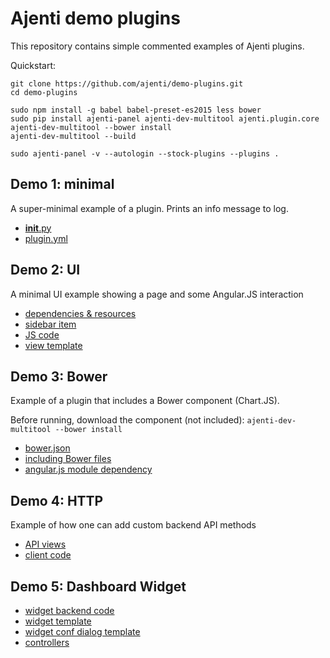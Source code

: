 Ajenti demo plugins
===================

This repository contains simple commented examples of Ajenti plugins.

Quickstart:

```
git clone https://github.com/ajenti/demo-plugins.git
cd demo-plugins

sudo npm install -g babel babel-preset-es2015 less bower
sudo pip install ajenti-panel ajenti-dev-multitool ajenti.plugin.core
ajenti-dev-multitool --bower install
ajenti-dev-multitool --build

sudo ajenti-panel -v --autologin --stock-plugins --plugins .
```

Demo 1: minimal
---------------

A super-minimal example of a plugin. Prints an info message to log.

  - [__init__.py](https://github.com/ajenti/demo-plugins/blob/master/demo_1_minimal/__init__.py#L2)
  - [plugin.yml](https://github.com/ajenti/demo-plugins/blob/master/demo_1_minimal/plugin.yml)

Demo 2: UI
----------

A minimal UI example showing a page and some Angular.JS interaction

  - [dependencies & resources](https://github.com/ajenti/demo-plugins/blob/master/demo_2_ui/plugin.yml#L10)
  - [sidebar item](https://github.com/ajenti/demo-plugins/blob/master/demo_2_ui/main.py#L6)
  - [JS code](https://github.com/ajenti/demo-plugins/blob/master/demo_2_ui/resources/module.es)
  - [view template](https://github.com/ajenti/demo-plugins/blob/master/demo_2_ui/resources/index.html)

Demo 3: Bower
-------------

Example of a plugin that includes a Bower component (Chart.JS).

Before running, download the component (not included): ``ajenti-dev-multitool --bower install``

  - [bower.json](https://github.com/ajenti/demo-plugins/blob/master/demo_3_bower/bower.json)
  - [including Bower files](https://github.com/ajenti/demo-plugins/blob/master/demo_3_bower/plugin.yml#L13)
  - [angular.js module dependency](https://github.com/ajenti/demo-plugins/blob/master/demo_3_bower/resources/js/module.coffee#L4)

Demo 4: HTTP
------------

Example of how one can add custom backend API methods

  - [API views](https://github.com/ajenti/demo-plugins/blob/master/demo_4_http/views.py)
  - [client code](https://github.com/ajenti/demo-plugins/blob/master/demo_4_http/resources/js/controllers/index.controller.coffee#L8)

Demo 5: Dashboard Widget
------------------------

  - [widget backend code](https://github.com/ajenti/demo-plugins/blob/master/demo_5_widget/widget.py)
  - [widget template](https://github.com/ajenti/demo-plugins/blob/master/demo_5_widget/resources/partial/widget.html)
  - [widget conf dialog template](https://github.com/ajenti/demo-plugins/blob/master/demo_5_widget/resources/partial/widget.config.html)
  - [controllers](https://github.com/ajenti/demo-plugins/blob/master/demo_5_widget/resources/js/controllers/widget.controller.coffee)

